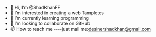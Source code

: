 - 👋 Hi, I’m @ShadKhanFF
- 👀 I’m interested in creating a web Tampletes
- 🌱 I’m currently learning programming
- 💞️ I’m looking to collaborate on GitHub
- 📫 How to reach me ----just mail me:desinershadkhan@gmail.com

<!---
ShadKhanFF is a ✨ special ✨ repository because its `README.md` (this file) appears on your GitHub profile.
You can click the Preview link to take a look at your changes.
--->
